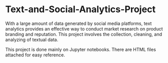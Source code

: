 # Text-and-Social-Analytics-Project

With a large amount of data generated by social media platforms, text analytics provides an effective way to conduct market research on product branding and reputation. This project involves the collection, cleaning, and analyzing of textual data.

This project is done mainly on Jupyter notebooks. There are HTML files attached for easy reference.


